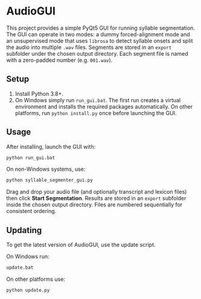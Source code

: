 # AudioGUI

This project provides a simple PyQt5 GUI for running syllable segmentation. The GUI can operate in two modes: a dummy forced-alignment mode and an unsupervised mode that uses `librosa` to detect syllable onsets and split the audio into multiple `.wav` files. Segments are stored in an `export` subfolder under the chosen output directory. Each segment file is named with a zero-padded number (e.g. `001.wav`).


## Setup

1. Install Python 3.8+.
2. On Windows simply run `run_gui.bat`. The first run creates a virtual environment and installs the required packages automatically.
   On other platforms, run `python install.py` once before launching the GUI.

## Usage

After installing, launch the GUI with:

```bash
python run_gui.bat
```

On non-Windows systems, use:

```bash
python syllable_segmenter_gui.py
```

Drag and drop your audio file (and optionally transcript and lexicon files) then click **Start Segmentation**. Results are stored in an `export` subfolder inside the chosen output directory. Files are numbered sequentially for consistent ordering.

## Updating

To get the latest version of AudioGUI, use the update script.

On Windows run:

```bash
update.bat
```

On other platforms use:

```bash
python update.py
```

